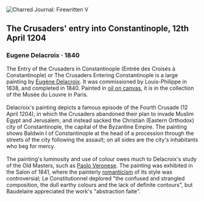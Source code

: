 <div class="artwork-of-the-day">
  <div class="container">
    <div class="img-wrapper">
      <img
        src="https://uploads7.wikiart.org/images/eugene-delacroix/the-crusaders-entry-into-constantinople-12th-april-1204-1840-oil-on-canvas-1840(1).jpg!Large.jpg"
        alt="Charred Journal: Firewritten V" />
    </div>
    <div class="artwork-detail">
      <div class="artwork-origin"> 
        <h2 class="artwork-name">The Crusaders' entry into Constantinople, 12th April 1204</h2>
        <h3 class="artist">
          Eugene Delacroix
                    ·  1840
        </h3>
      </div>
      <p class="description">
        <span class="artwork-description-text ng-binding" ng-bind-html="viewModel.ArtworkOfTheDay.Description | unsafe">The Entry of the Crusaders in Constantinople (Entrée des Croisés à Constantinople) or The Crusaders Entering Constantinople is a large painting by <a target="_blank" href="/en/eugene-delacroix">Eugène Delacroix</a>. It was commissioned by Louis-Philippe in 1838, and completed in 1840. Painted in <a target="_blank" href="/en/paintings-by-media/oil-on-sacking">oil on canvas</a>, it is in the collection of the Musée du Louvre in Paris.
<br>
<br>Delacroix's painting depicts a famous episode of the Fourth Crusade (12 April 1204), in which the Crusaders abandoned their plan to invade Muslim Egypt and Jerusalem, and instead sacked the Christian (Eastern Orthodox) city of Constantinople, the capital of the Byzantine Empire. The painting shows Baldwin I of Constantinople at the head of a procession through the streets of the city following the assault; on all sides are the city's inhabitants who beg for mercy.
<br>
<br>The painting's luminosity and use of colour owes much to Delacroix's study of the Old Masters, such as <a target="_blank" href="/en/paolo-veronese">Paolo Veronese</a>. The painting was exhibited in the Salon of 1841, where the painterly <a target="_blank" href="/en/artists-by-art-movement/romanticism">romanticism</a> of its style was controversial; Le Constitutionnel deplored "the confused and strangled composition, the dull earthy colours and the lack of definite contours", but Baudelaire appreciated the work's "abstraction faite".</span>
                        <div class="text-shadow-container" ng-show="showShadow" style=""></div>
      </p>
    </div>
  </div>

</div>
